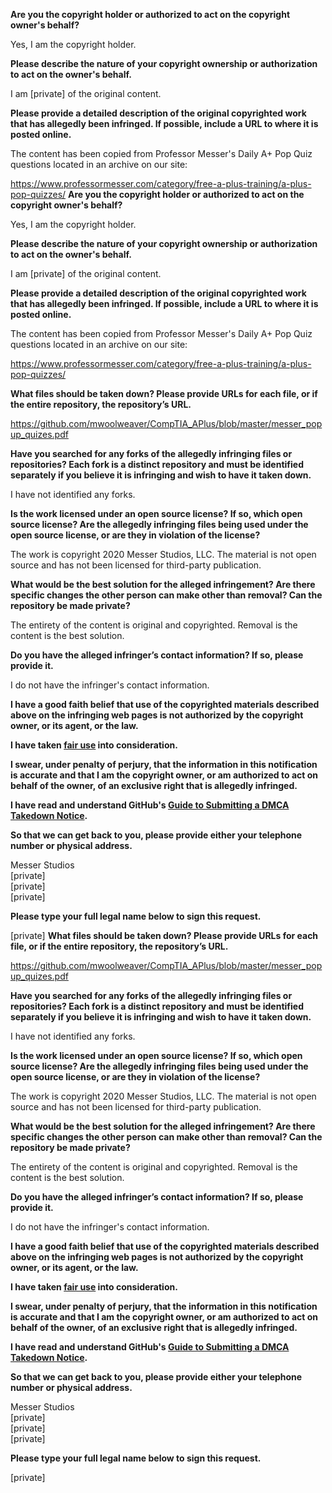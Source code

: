 **Are you the copyright holder or authorized to act on the copyright owner's behalf?**

Yes, I am the copyright holder.

**Please describe the nature of your copyright ownership or authorization to act on the owner's behalf.**

I am [private] of the original content.

**Please provide a detailed description of the original copyrighted work that has allegedly been infringed. If possible, include a URL to where it is posted online.**

The content has been copied from Professor Messer's Daily A+ Pop Quiz questions located in an archive on our site:

https://www.professormesser.com/category/free-a-plus-training/a-plus-pop-quizzes/
**Are you the copyright holder or authorized to act on the copyright owner's behalf?**

Yes, I am the copyright holder.

**Please describe the nature of your copyright ownership or authorization to act on the owner's behalf.**

I am [private] of the original content.

**Please provide a detailed description of the original copyrighted work that has allegedly been infringed. If possible, include a URL to where it is posted online.**

The content has been copied from Professor Messer's Daily A+ Pop Quiz questions located in an archive on our site:

https://www.professormesser.com/category/free-a-plus-training/a-plus-pop-quizzes/

**What files should be taken down? Please provide URLs for each file, or if the entire repository, the repository’s URL.**

https://github.com/mwoolweaver/CompTIA_APlus/blob/master/messer_popup_quizes.pdf

**Have you searched for any forks of the allegedly infringing files or repositories? Each fork is a distinct repository and must be identified separately if you believe it is infringing and wish to have it taken down.**

I have not identified any forks.

**Is the work licensed under an open source license? If so, which open source license? Are the allegedly infringing files being used under the open source license, or are they in violation of the license?**

The work is copyright 2020 Messer Studios, LLC. The material is not open source and has not been licensed for third-party publication.

**What would be the best solution for the alleged infringement? Are there specific changes the other person can make other than removal? Can the repository be made private?**

The entirety of the content is original and copyrighted. Removal is the content is the best solution.

**Do you have the alleged infringer’s contact information? If so, please provide it.**

I do not have the infringer's contact information.

**I have a good faith belief that use of the copyrighted materials described above on the infringing web pages is not authorized by the copyright owner, or its agent, or the law.**

**I have taken <a href="https://www.lumendatabase.org/topics/22">fair use</a> into consideration.**

**I swear, under penalty of perjury, that the information in this notification is accurate and that I am the copyright owner, or am authorized to act on behalf of the owner, of an exclusive right that is allegedly infringed.**

**I have read and understand GitHub's <a href="https://help.github.com/articles/guide-to-submitting-a-dmca-takedown-notice/">Guide to Submitting a DMCA Takedown Notice</a>.**

**So that we can get back to you, please provide either your telephone number or physical address.**

Messer Studios  
[private]  
[private]  
[private]

**Please type your full legal name below to sign this request.**

[private]
**What files should be taken down? Please provide URLs for each file, or if the entire repository, the repository’s URL.**

https://github.com/mwoolweaver/CompTIA_APlus/blob/master/messer_popup_quizes.pdf

**Have you searched for any forks of the allegedly infringing files or repositories? Each fork is a distinct repository and must be identified separately if you believe it is infringing and wish to have it taken down.**

I have not identified any forks.

**Is the work licensed under an open source license? If so, which open source license? Are the allegedly infringing files being used under the open source license, or are they in violation of the license?**

The work is copyright 2020 Messer Studios, LLC. The material is not open source and has not been licensed for third-party publication.

**What would be the best solution for the alleged infringement? Are there specific changes the other person can make other than removal? Can the repository be made private?**

The entirety of the content is original and copyrighted. Removal is the content is the best solution.

**Do you have the alleged infringer’s contact information? If so, please provide it.**

I do not have the infringer's contact information.

**I have a good faith belief that use of the copyrighted materials described above on the infringing web pages is not authorized by the copyright owner, or its agent, or the law.**

**I have taken <a href="https://www.lumendatabase.org/topics/22">fair use</a> into consideration.**

**I swear, under penalty of perjury, that the information in this notification is accurate and that I am the copyright owner, or am authorized to act on behalf of the owner, of an exclusive right that is allegedly infringed.**

**I have read and understand GitHub's <a href="https://help.github.com/articles/guide-to-submitting-a-dmca-takedown-notice/">Guide to Submitting a DMCA Takedown Notice</a>.**

**So that we can get back to you, please provide either your telephone number or physical address.**

Messer Studios  
[private]  
[private]  
[private]

**Please type your full legal name below to sign this request.**

[private]
